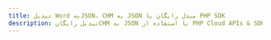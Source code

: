 ---title: تبدیل Word بهJSON، CHM به JSON مبدل رایگان یا PHP SDKdescription: تبدیل رایگانCHM به JSON با استفاده از PHP Cloud APIs & SDK. همچنین اسناد Microsoft Word و OpenOffice را در Cloud ایجاد، ویرایش و رندر کنید.---